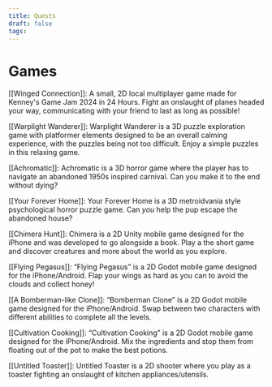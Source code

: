 ```yaml
---
title: Quests
draft: false
tags:
---
```

# Games
[[Winged Connection]]: A small, 2D local multiplayer game made for Kenney's Game Jam 2024 in 24 Hours. Fight an onslaught of planes headed your way, communicating with your friend to last as long as possible!

[[Warplight Wanderer]]: Warplight Wanderer is a 3D puzzle exploration game with platformer elements designed to be an overall calming experience, with the puzzles being not too difficult. Enjoy a simple puzzles in this relaxing game.

[[Achromatic]]: Achromatic is a 3D horror game where the player has to navigate an abandoned 1950s inspired carnival. Can you make it to the end without dying?

[[Your Forever Home]]: Your Forever Home is a 3D metroidvania style psychological horror puzzle game. Can *you* help the pup escape the abandoned house?

[[Chimera Hunt]]: Chimera is a 2D Unity mobile game designed for the iPhone and was developed to go alongside a book. Play a the short game and discover creatures and more about the world as you explore.

[[Flying Pegasus]]: “Flying Pegasus” is a 2D Godot mobile game designed for the iPhone/Android. Flap your wings as hard as you can to avoid the clouds and collect honey!

[[A Bomberman-like Clone]]: “Bomberman Clone” is a 2D Godot mobile game designed for the iPhone/Android. Swap between two characters with different abilities to complete all the levels.

[[Cultivation Cooking]]: “Cultivation Cooking” is a 2D Godot mobile game designed for the iPhone/Android. Mix the ingredients and stop them from floating out of the pot to make the best potions.

[[Untitled Toaster]]: Untitled Toaster is a 2D shooter where you play as a toaster fighting an onslaught of kitchen appliances/utensils.
